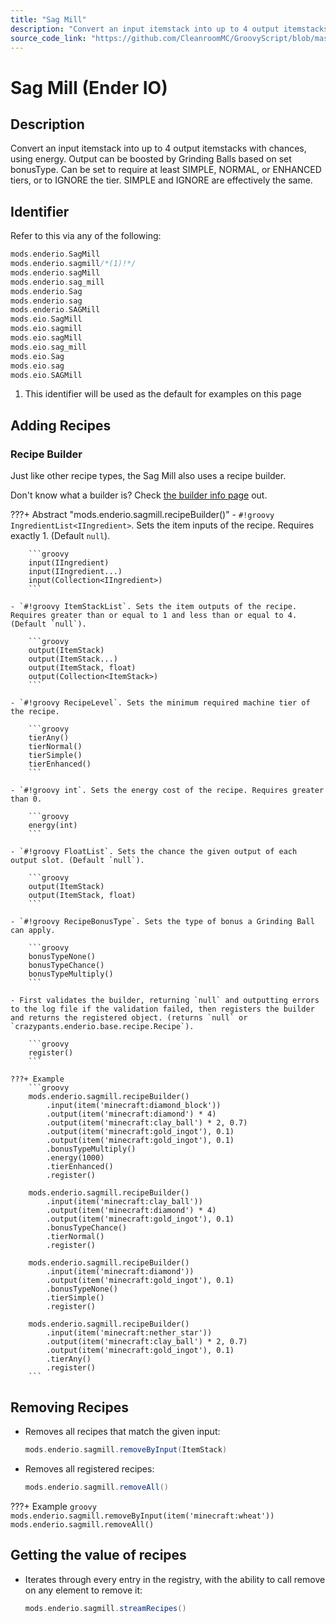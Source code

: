 ```yaml
---
title: "Sag Mill"
description: "Convert an input itemstack into up to 4 output itemstacks with chances, using energy. Output can be boosted by Grinding Balls based on set bonusType. Can be set to require at least SIMPLE, NORMAL, or ENHANCED tiers, or to IGNORE the tier. SIMPLE and IGNORE are effectively the same."
source_code_link: "https://github.com/CleanroomMC/GroovyScript/blob/master/src/main/java/com/cleanroommc/groovyscript/compat/mods/enderio/SagMill.java"
---
```


# Sag Mill (Ender IO)

## Description

Convert an input itemstack into up to 4 output itemstacks with chances, using energy. Output can be boosted by Grinding Balls based on set bonusType. Can be set to require at least SIMPLE, NORMAL, or ENHANCED tiers, or to IGNORE the tier. SIMPLE and IGNORE are effectively the same.

## Identifier

Refer to this via any of the following:

```groovy hl_lines="2"
mods.enderio.SagMill
mods.enderio.sagmill/*(1)!*/
mods.enderio.sagMill
mods.enderio.sag_mill
mods.enderio.Sag
mods.enderio.sag
mods.enderio.SAGMill
mods.eio.SagMill
mods.eio.sagmill
mods.eio.sagMill
mods.eio.sag_mill
mods.eio.Sag
mods.eio.sag
mods.eio.SAGMill
```

1. This identifier will be used as the default for examples on this page

## Adding Recipes

### Recipe Builder

Just like other recipe types, the Sag Mill also uses a recipe builder.

Don't know what a builder is? Check [the builder info page](../../../groovy/builder.md) out.

???+ Abstract "mods.enderio.sagmill.recipeBuilder()"
    - `#!groovy IngredientList<IIngredient>`. Sets the item inputs of the recipe. Requires exactly 1. (Default `null`).

        ```groovy
        input(IIngredient)
        input(IIngredient...)
        input(Collection<IIngredient>)
        ```

    - `#!groovy ItemStackList`. Sets the item outputs of the recipe. Requires greater than or equal to 1 and less than or equal to 4. (Default `null`).

        ```groovy
        output(ItemStack)
        output(ItemStack...)
        output(ItemStack, float)
        output(Collection<ItemStack>)
        ```

    - `#!groovy RecipeLevel`. Sets the minimum required machine tier of the recipe.

        ```groovy
        tierAny()
        tierNormal()
        tierSimple()
        tierEnhanced()
        ```

    - `#!groovy int`. Sets the energy cost of the recipe. Requires greater than 0.

        ```groovy
        energy(int)
        ```

    - `#!groovy FloatList`. Sets the chance the given output of each output slot. (Default `null`).

        ```groovy
        output(ItemStack)
        output(ItemStack, float)
        ```

    - `#!groovy RecipeBonusType`. Sets the type of bonus a Grinding Ball can apply.

        ```groovy
        bonusTypeNone()
        bonusTypeChance()
        bonusTypeMultiply()
        ```

    - First validates the builder, returning `null` and outputting errors to the log file if the validation failed, then registers the builder and returns the registered object. (returns `null` or `crazypants.enderio.base.recipe.Recipe`).

        ```groovy
        register()
        ```

    ???+ Example
        ```groovy
        mods.enderio.sagmill.recipeBuilder()
            .input(item('minecraft:diamond_block'))
            .output(item('minecraft:diamond') * 4)
            .output(item('minecraft:clay_ball') * 2, 0.7)
            .output(item('minecraft:gold_ingot'), 0.1)
            .output(item('minecraft:gold_ingot'), 0.1)
            .bonusTypeMultiply()
            .energy(1000)
            .tierEnhanced()
            .register()

        mods.enderio.sagmill.recipeBuilder()
            .input(item('minecraft:clay_ball'))
            .output(item('minecraft:diamond') * 4)
            .output(item('minecraft:gold_ingot'), 0.1)
            .bonusTypeChance()
            .tierNormal()
            .register()

        mods.enderio.sagmill.recipeBuilder()
            .input(item('minecraft:diamond'))
            .output(item('minecraft:gold_ingot'), 0.1)
            .bonusTypeNone()
            .tierSimple()
            .register()

        mods.enderio.sagmill.recipeBuilder()
            .input(item('minecraft:nether_star'))
            .output(item('minecraft:clay_ball') * 2, 0.7)
            .output(item('minecraft:gold_ingot'), 0.1)
            .tierAny()
            .register()
        ```



## Removing Recipes

- Removes all recipes that match the given input:

    ```groovy
    mods.enderio.sagmill.removeByInput(ItemStack)
    ```

- Removes all registered recipes:

    ```groovy
    mods.enderio.sagmill.removeAll()
    ```

???+ Example
    ```groovy
    mods.enderio.sagmill.removeByInput(item('minecraft:wheat'))
    mods.enderio.sagmill.removeAll()
    ```

## Getting the value of recipes

- Iterates through every entry in the registry, with the ability to call remove on any element to remove it:

    ```groovy
    mods.enderio.sagmill.streamRecipes()
    ```
